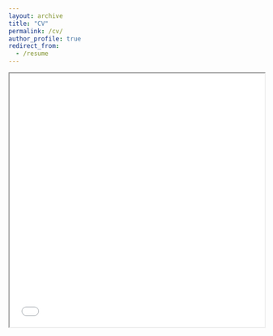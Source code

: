 ```yaml
---
layout: archive
title: "CV"
permalink: /cv/
author_profile: true
redirect_from:
  - /resume
---
```


<iframe src="alexandramathieu.github.io/website/files/Alexandra_Mathieu_CV.pdf" width="100%" height="500px"></iframe>